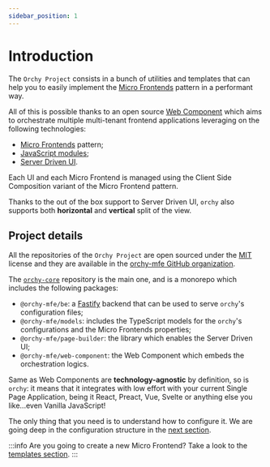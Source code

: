```yaml
---
sidebar_position: 1
---
```


# Introduction

The `Orchy Project` consists in a bunch of utilities and templates that can help you to easily implement the [Micro Frontends](https://micro-frontends.org/) pattern in a performant way.

All of this is possible thanks to an open source [Web Component](https://developer.mozilla.org/en-US/docs/Web/Web_Components) which aims to orchestrate multiple multi-tenant frontend applications leveraging on the following technologies:

- [Micro Frontends](https://micro-frontends.org/) pattern;
- [JavaScript modules](https://developer.mozilla.org/en-US/docs/Web/JavaScript/Guide/Modules);
- [Server Driven UI](https://www.judo.app/blog/server-driven-ui/).

Each UI and each Micro Frontend is managed using the Client Side Composition variant of the Micro Frontend pattern.

Thanks to the out of the box support to Server Driven UI, `orchy` also supports both **horizontal** and **vertical** split of the view.

## Project details

All the repositories of the `Orchy Project` are open sourced under the [MIT](https://opensource.org/licenses/MIT) license and they are available in the [orchy-mfe GitHub organization](https://github.com/orchy-mfe).

The [`orchy-core`](https://github.com/orchy-mfe/orchy-core) repository is the main one, and is a monorepo which includes the following packages:
- `@orchy-mfe/be`: a [Fastify](https://www.fastify.io/) backend that can be used to serve `orchy`'s configuration files;
- `@orchy-mfe/models`: includes the TypeScript models for the `orchy`'s configurations and the Micro Frontends properties;
- `@orchy-mfe/page-builder`: the library which enables the Server Driven UI;
- `@orchy-mfe/web-component`: the Web Component which embeds the orchestration logics.

Same as Web Components are **technology-agnostic** by definition, so is `orchy`: it means that it integrates with low effort with your current Single Page Application, being it React, Preact, Vue, Svelte or anything else you like...even Vanilla JavaScript!

The only thing that you need is to understand how to configure it. We are going deep in the configuration structure in the [next section](./wc-configuration.md).

:::info
Are you going to create a new Micro Frontend? Take a look to the [templates section](./templates.md).
:::